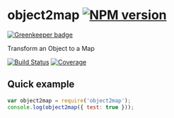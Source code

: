 # object2map [![NPM version][npm-image]][npm-url]

[![Greenkeeper badge](https://badges.greenkeeper.io/christophehurpeau/object2map.svg)](https://greenkeeper.io/)

Transform an Object to a Map

[![Build Status][build-status-image]][build-status-url] [![Coverage][coverage-image]][coverage-url]

## Quick example

```js
var object2map = require('object2map');
console.log(object2map({ test: true }));
```

[npm-image]: https://img.shields.io/npm/v/object2map.svg?style=flat-square
[npm-url]: https://npmjs.org/package/object2map
[build-status-image]: https://img.shields.io/circleci/project/christophehurpeau/object2map/master.svg?style=flat-square
[build-status-url]: https://circleci.com/gh/christophehurpeau/object2map
[coverage-image]: https://img.shields.io/coveralls/christophehurpeau/object2map/master.svg?style=flat-square
[coverage-url]: https://coveralls.io/github/christophehurpeau/object2map?branch=master
